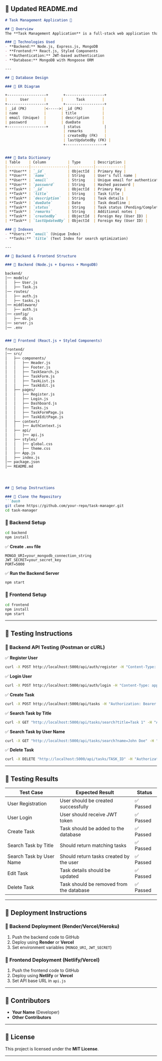 ## **📌 Updated README.md**
```md
# Task Management Application 🚀

## 📌 Overview
The **Task Management Application** is a full-stack web application that allows users to **create, update, delete, and search tasks** using a **secure authentication system**.

### 🔹 Technologies Used
- **Backend:** Node.js, Express.js, MongoDB
- **Frontend:** React.js, Styled Components
- **Authentication:** JWT-based authentication
- **Database:** MongoDB with Mongoose ORM

---

## 📌 Database Design

### 🔹 ER Diagram

+------------------+       +------------------+
|      User       |       |      Task        |
+------------------+       +------------------+
| _id (PK)        |<----->| _id (PK)         |
| name            |       | title            |
| email (Unique)  |       | description      |
| password        |       | dueDate          |
+------------------+       | status           |
                           | remarks          |
                           | createdBy (FK)   |
                           | lastUpdatedBy (FK) |
                           +------------------+


### 🔹 Data Dictionary
| Table    | Column          | Type      | Description |
|----------|-----------------|-----------|-------------|
| **User** | `_id`           | ObjectId  | Primary Key |
| **User** | `name`          | String    | User's full name |
| **User** | `email`         | String    | Unique email for authentication |
| **User** | `password`      | String    | Hashed password |
| **Task** | `_id`           | ObjectId  | Primary Key |
| **Task** | `title`         | String    | Task title |
| **Task** | `description`   | String    | Task details |
| **Task** | `dueDate`       | Date      | Task deadline |
| **Task** | `status`        | String    | Task status (Pending/Completed) |
| **Task** | `remarks`       | String    | Additional notes |
| **Task** | `createdBy`     | ObjectId  | Foreign Key (User ID) |
| **Task** | `lastUpdatedBy` | ObjectId  | Foreign Key (User ID) |

### 🔹 Indexes
- **Users:** `email` (Unique Index)
- **Tasks:** `title` (Text Index for search optimization)

---

## 📌 Backend & Frontend Structure

### 🔹 Backend (Node.js + Express + MongoDB)

backend/
│── models/
│   ├── User.js
│   ├── Task.js
│── routes/
│   ├── auth.js
│   ├── tasks.js
│── middleware/
│   ├── auth.js
│── config/
│   ├── db.js
│── server.js
│── .env


### 🔹 Frontend (React.js + Styled Components)

frontend/
│── src/
│   ├── components/
│   │   ├── Header.js
│   │   ├── Footer.js
│   │   ├── TaskSearch.js
│   │   ├── TaskForm.js
│   │   ├── TaskList.js
│   │   ├── TaskEdit.js
│   ├── pages/
│   │   ├── Register.js
│   │   ├── Login.js
│   │   ├── Dashboard.js
│   │   ├── Tasks.js
│   │   ├── TaskFormPage.js
│   │   ├── TaskEditPage.js
│   ├── context/
│   │   ├── AuthContext.js
│   ├── api/
│   │   ├── api.js
│   ├── styles/
│   │   ├── global.css
│   │   ├── theme.css
│   ├── App.js
│   ├── index.js
│── package.json
│── README.md




## 📌 Setup Instructions

### 🔹 Clone the Repository
```bash
git clone https://github.com/your-repo/task-manager.git
cd task-manager
```

### 🔹 Backend Setup
```bash
cd backend
npm install
```
✅ **Create `.env` file**
```plaintext
MONGO_URI=your_mongodb_connection_string
JWT_SECRET=your_secret_key
PORT=5000
```
✅ **Run the Backend Server**
```bash
npm start
```

### 🔹 Frontend Setup
```bash
cd frontend
npm install
npm start
```

---

## 📌 Testing Instructions

### 🔹 Backend API Testing (Postman or cURL)
✅ **Register User**
```bash
curl -X POST http://localhost:5000/api/auth/register -H "Content-Type: application/json" -d '{"name":"John Doe","email":"john@example.com","password":"123456"}'
```

✅ **Login User**
```bash
curl -X POST http://localhost:5000/api/auth/login -H "Content-Type: application/json" -d '{"email":"john@example.com","password":"123456"}'
```

✅ **Create Task**
```bash
curl -X POST http://localhost:5000/api/tasks -H "Authorization: Bearer YOUR_TOKEN" -H "Content-Type: application/json" -d '{"title":"Task 1","description":"Complete project","dueDate":"2023-12-31","status":"Pending","remarks":"Urgent"}'
```

✅ **Search Task by Title**
```bash
curl -X GET "http://localhost:5000/api/tasks/search?title=Task 1" -H "Authorization: Bearer YOUR_TOKEN"
```

✅ **Search Task by User Name**
```bash
curl -X GET "http://localhost:5000/api/tasks/search?name=John Doe" -H "Authorization: Bearer YOUR_TOKEN"
```

✅ **Delete Task**
```bash
curl -X DELETE "http://localhost:5000/api/tasks/TASK_ID" -H "Authorization: Bearer YOUR_TOKEN"
```

---

## 📌 Testing Results
| Test Case | Expected Result | Status |
|-----------|----------------|--------|
| User Registration | User should be created successfully | ✅ Passed |
| User Login | User should receive JWT token | ✅ Passed |
| Create Task | Task should be added to the database | ✅ Passed |
| Search Task by Title | Should return matching tasks | ✅ Passed |
| Search Task by User Name | Should return tasks created by the user | ✅ Passed |
| Edit Task | Task details should be updated | ✅ Passed |
| Delete Task | Task should be removed from the database | ✅ Passed |

---

## 📌 Deployment Instructions
### 🔹 Backend Deployment (Render/Vercel/Heroku)
1. Push the backend code to GitHub
2. Deploy using **Render** or **Vercel**
3. Set environment variables (`MONGO_URI`, `JWT_SECRET`)

### 🔹 Frontend Deployment (Netlify/Vercel)
1. Push the frontend code to GitHub
2. Deploy using **Netlify** or **Vercel**
3. Set API base URL in `api.js`

---

## 📌 Contributors
- **Your Name** (Developer)
- **Other Contributors**

---

## 📌 License
This project is licensed under the **MIT License**.

---
